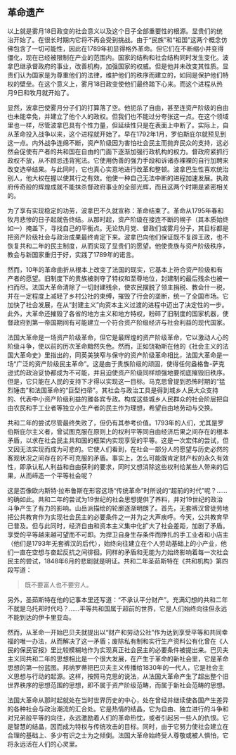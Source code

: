## 革命遗产

以上就是雾月18日政变的社会意义以及这个日子全部重要性的根源。显贵们的统治开始了。在很长时期内它将不再会受到挑战。由于“民族”和“祖国”这两个概念仿佛包含了一切可能性，因此在1789年初显得格外革命。但它们在不断缩小并变得僵化，现在已经被限制在产业的范围内。国家的结构和社会结构同时发生变化。波拿巴继承督政府的事业，改善机构，加强国家的权威。但是他并未改变其性质。显贵们认为国家是为尊重他们的法律，维护他们的秩序而建立的，如同是保护他们特权的壁垒。在这个意义上，雾月18日政变使他们最终踏下心来。而这个进程从热月9日和牧月就开始了。

显然，波拿巴使雾月分子们的打算落了空。他扼杀了自由，甚至连资产阶级的自由也未能幸免，并建立了他个人的政权。但我们也不能过分夸张这一点。在这个领域里也一样，尽管波拿巴具有个性力量，但延续性只是在表面上中断了。实际上，自从革命投入战争以来，这个进程就开始了。早在1792年1月，罗伯斯庇尔就预见到这一点。内外战争连绵不断，资产阶级因为害怕社会民主而抛弃民众的支持，这必然会促使有产者的共和国在自由的门面下逐渐加强行政机构的权力。督政府紧抓行政权不放，从不顾忌违背宪法。它使用伪善的强力手段和诉诸赤裸裸的自行加聘来改变选举结果。与此同时，它也真心实意地进行改革和整顿。波拿巴生性喜欢统治别人，他大权在握以使其行之有效。他使一种自己无法中断的进程加速发展。执政府传奇般的辉煌成就不能抹杀督政府事业的全部光辉，而且这两个时期是紧密相关的。

为了享有实现稳定的功劳，波拿巴不久就宣称：革命结束了。革命从1795年春和牧月悲惨的日子起就告终结。从那时起，资产阶级在接连不断的幌子（其本质始终如一）掩盖下，寻找自己的平衡点。无论热月党、督政们或雾月分子，其目标都是把资产阶级社会与政治成果最终肯定下来。波拿巴向他们保证既不复辟王政，也不恢复共和二年的民主制度，从而实现了显贵们的愿望。他使贵族与资产阶级秩序，教会与新国家重归于好，实践了1789年的诺言。

然而，10年的革命曲折从根本上改变了法国的现实，它基本上符合资产阶级和有产者的愿望。旧制度下的贵族被剥夺了特权和至尊地位，封建制的最后残余也被一扫而尽。法国大革命清除了一切封建残余，使农民摆脱了领主捐税、教会什一税，并在一定程度上减轻了乡村公社的束缚，摧毁了行会的垄断，统一了全国市场。它加快了社会发展，在从“封建主义”向资本主义过渡的进程中迈出了决定性的一步。此外，大革命还摧毁了各省的地方主义和地方特权，粉碎了旧制度的国家机器，使督政府到第一帝国期间有可能建立一个符合资产阶级经济与社会利益的现代国家。

法国大革命是一场资产阶级革命，但它是最辉煌的资产阶级革命，它以激动人心的阶级斗争，使以前的历次革命黯然失色。然而，正如饶勒斯在他的《社会主义的法国大革命史》里指出的，同英美狭窄与保守的资产阶级革命相比，法国大革命是一场“广泛的资产阶级民主革命”。这是由于贵族阶级的顽固，使得任何盎格鲁-萨克逊式的政治妥协都成为不可能，并且迫使资产阶级同样顽强地要彻底摧毁旧秩序。但是，它只能在人民的支持下才得以实现这一目标。马克思曾提到恐怖时期的“猛烈锤击”和法国革命的“巨型扫帚”。其社会与政治工具是得到城乡人民大众支持的、代表中小资产阶级利益的雅各宾专政。构成这些城乡人民群众的社会阶层把自由农民和手工业者等独立小生产者的民主作为理想，希望自由地劳动与交换。

共和二年的尝试尽管最终失败了，但仍有其参考价值。1793年的人们，尤其是罗伯斯庇尔主义者，曾试图克服在原则上的权利平等同自由经济后果之间存在的根本矛盾，以求在社会民主共和国的框架内实现享受的平等。这是一次宏伟的尝试，但又因无法实现而成为可悲的。它使人们看到，在社会一部分人的愿望与历史必然的客观状况之间存在的不可克服的矛盾。事实上，怎么可能既肯定财产权的永久有效性，即承认私人利益和自由获利的要求，同时又想消除这些权利给某些人带来的后果，从而缔造一个平等社会呢？

这是否像欧内斯特·拉布鲁斯在形容这场“传统革命”时所说的“超前的时代”呢？……的确如此。共和二年的尝试为19世纪的社会思想提供了养料，并对19世纪的政治斗争产生了有力的影响。山岳派描绘的轮廓逐渐明朗了。首先，无套裤汉曾徒劳地把公共教育作为实现社会民主的必要条件之一并为之大声疾呼。今天，公共教育早已普及。但与此同时，经济自由和资本主义集中化扩大了社会差距，加剧了矛盾。享受的平等越来越可望而不可即。为捍卫自身生存条件而挣扎的手工业者和小店主（他们是1793年无套裤汉的后代），始终向往建立在个人劳动基础上的小产业，他们一直在空想与奋起反抗之间徘徊。同样的矛盾和无能为力始终影响着每一次社会民主的尝试，1848年6月的悲剧就是明证。共和二年圣茹斯特在《共和机构》第四段写道：

> 既不要富人也不要穷人。

另外，圣茹斯特在他的记事本里还写道：“不承认平分财产”。充满幻想的共和二年不就是乌托邦时代吗？……平等共和国属于超前的世界，它是人们始终向往但永远不能到达的伊卡里亚岛。

然而，从革命一开始巴贝夫就提出以“财产和劳动公社”作为达到享受平等和共同幸福的唯一办法，从而解决了这一矛盾；废除私有制和实行生产资料公有化曾在《人民的保民官报》里比较模糊地作为实现真正社会民主的必要条件被提出来。巴贝夫主义同共和二年的思想相比是一个很大发展，在产生于革命的新社会里，它是革命思想的第一份蓝图。邦纳罗蒂把巴贝夫主义传播给1830年的一代人，它是社会主义思想与行动的起源。这样，按照马克思的说法，从法国大革命产生了超出整个旧世界秩序的思想范围的思想，即不属于资产阶级范畴，而属于新社会范畴的思想。

法国大革命从那时起就处在当时世界历史的中心，处在曾经并继续使各国产生差异的各种社会与政治潮流的汇合处。它是热情的结晶，它为自由、独立进行的斗争和对兄弟般平等的向往，永远激励着人们的革命热忱，或者引起另一些人的仇恨。它是智慧的结晶，因而成为特权与传统攻击的目标。同时，由于它努力使社会建立在合理的基础上、多少有识之士为之倾倒。法国大革命始终受人尊敬或被人惧怕，它将永远活在人们的心灵里。
